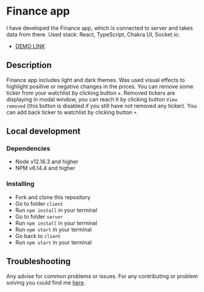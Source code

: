 # Finance app

I have developed the Finance app, which is connected to server and takes data from there.
Used stack: React, TypeScript, Chakra UI, Socket.io.
- [DEMO LINK](https://vlad-shulzhenko.github.io/finance-test-task/)

## Description

Finance app includes light and dark themes. Was used visual effects to highlight positive or negative changes in the prices.
You can remove some ticker from your watchlist by clicking button `x`. Removed tickers are displaying in modal window, you 
can reach it by clicking button `View removed` (this button is disabled if you still have not removed any ticker).
You can add back ticker to watchlist by clicking button `+`.

## Local development

### Dependencies
* Node v12.16.3 and higher
* NPM v6.14.4 and higher


### Installing
* Fork and clone this repository
* Go to folder `client`
* Run `npm install` in your terminal
* Go to folder `server`
* Run `npm install` in your terminal
* Run `npm start` in your terminal
* Go back to `client`
* Run `npm start` in your terminal

## Troubleshooting

Any advise for common problems or issues.
For any contributing or problem solving you could find me [here](https://t.me/shulzhenkovlad).
